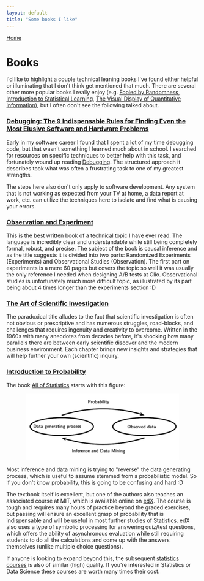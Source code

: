 ```yaml
---
layout: default
title: "Some books I like"
---
```


[Home](./)

# Books

I'd like to highlight a couple technical leaning books I've found either helpful or illuminating that I don't think get mentioned that much. There are several other more popular books I really enjoy (e.g. [Fooled by Randomness](https://www.goodreads.com/book/show/38315.Fooled_by_Randomness), [Introduction to Statistical Learning](https://www.goodreads.com/book/show/17397466-an-introduction-to-statistical-learning), [The Visual Display of Quantitative Information](https://www.goodreads.com/book/show/17744.The_Visual_Display_of_Quantitative_Information_2nd_Ed_)), but I often don't see the following talked about.

### [Debugging: The 9 Indispensable Rules for Finding Even the Most Elusive Software and Hardware Problems](https://www.goodreads.com/book/show/3938178-debugging)

Early in my software career I found that I spent a lot of my time debugging code, but that wasn't something I learned much about in school. I searched for resources on specific techniques to better help with this task, and fortunately wound up reading [Debugging](https://www.goodreads.com/book/show/3938178-debugging). The structured approach it describes took what was often a frustrating task to one of my greatest strengths.

The steps here also don't only apply to software development. Any system that is not working as expected from your TV at home, a data report at work, etc. can utilize the techniques here to isolate and find what is causing your errors.

### [Observation and Experiment](https://www.goodreads.com/book/show/34788009-observation-and-experiment)

This is the best written book of a technical topic I have ever read. The language is incredibly clear and understandable while still being completely formal, robust, and precise. The subject of the book is causal inference and as the title suggests it is divided into two parts: Randomized Experiments (Experiments) and Observational Studies (Observation). The first part on experiments is a mere 60 pages but covers the topic so well it was usually the only reference I needed when designing A/B tests at Clio. Observational studies is unfortunately much more difficult topic, as illustrated by its part being about 4 times longer than the experiments section :D

### [The Art of Scientific Investigation](https://www.goodreads.com/book/show/2570722-the-art-of-scientific-investigatio)

The paradoxical title alludes to the fact that scientific investigation is often not obvious or prescriptive and has numerous struggles, road-blocks, and challenges that requires ingenuity and creativity to overcome. Written in the 1960s with many anecdotes from decades before, it's shocking how many parallels there are between early scientific discover and the modern business environment. Each chapter brings new insights and strategies that will help further your own (scientific) inquiry.

### [Introduction to Probability](https://www.goodreads.com/book/show/517233.Introduction_to_Probability)

The book [All of Statistics](https://www.goodreads.com/book/show/411722.All_of_Statistics) starts with this figure:

<p align="center"><img style="width:400px;" src="/assets/img/books/p_v_s.png" /></p>

Most inference and data mining is trying to "reverse" the data generating process, which is useful to assume stemmed from a probabilistic model. So if you don't know probability, this is going to be confusing and hard :D

The textbook itself is excellent, but one of the authors also teaches an associated course at MIT, which is available online on [edX](https://www.edx.org/course/probability-the-science-of-uncertainty-and-data). The course is tough and requires many hours of practice beyond the graded exercises, but passing will ensure an excellent grasp of probability that is indispensable and will be useful in most further studies of Statistics. edX also uses a type of symbolic processing for answering quiz/test questions, which offers the ability of asynchronous evaluation while still requiring students to do all the calculations and come up with the answers themselves (unlike multiple choice questions).

If anyone is looking to expand beyond this, the subsequent [statistics courses](https://www.edx.org/course/fundamentals-of-statistics) is also of similar (high) quality. If you're interested in Statistics or Data Science these courses are worth many times their cost.

